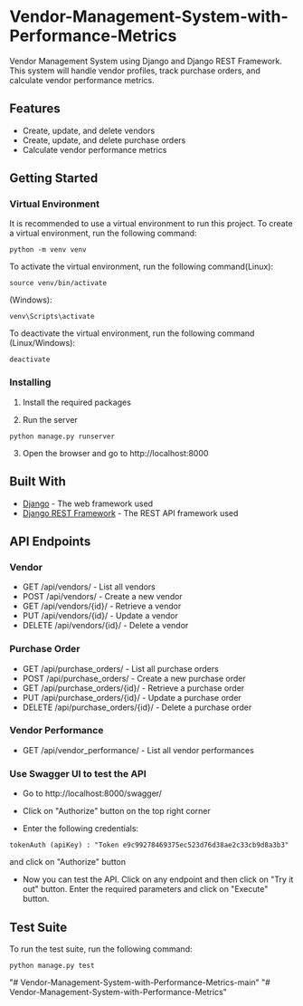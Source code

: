 # Vendor-Management-System-with-Performance-Metrics
Vendor Management System using Django and Django REST Framework. This system will handle vendor profiles, track purchase orders, and calculate vendor performance metrics.


## Features
* Create, update, and delete vendors
* Create, update, and delete purchase orders
* Calculate vendor performance metrics


## Getting Started
### Virtual Environment
It is recommended to use a virtual environment to run this project. To create a virtual environment, run the following command:
```
python -m venv venv
```
To activate the virtual environment, run the following command(Linux):
```
source venv/bin/activate
```
(Windows):
```
venv\Scripts\activate
```

To deactivate the virtual environment, run the following command (Linux/Windows):
```
deactivate
```


### Installing

1. Install the required packages

2. Run the server
```
python manage.py runserver
```
3. Open the browser and go to http://localhost:8000

## Built With

* [Django](https://www.djangoproject.com/) - The web framework used
* [Django REST Framework](http://www.django-rest-framework.org/) - The REST API framework used

## API Endpoints

### Vendor

* GET /api/vendors/ - List all vendors
* POST /api/vendors/ - Create a new vendor
* GET /api/vendors/{id}/ - Retrieve a vendor
* PUT /api/vendors/{id}/ - Update a vendor
* DELETE /api/vendors/{id}/ - Delete a vendor

### Purchase Order

* GET /api/purchase_orders/ - List all purchase orders
* POST /api/purchase_orders/ - Create a new purchase order
* GET /api/purchase_orders/{id}/ - Retrieve a purchase order
* PUT /api/purchase_orders/{id}/ - Update a purchase order
* DELETE /api/purchase_orders/{id}/ - Delete a purchase order

### Vendor Performance

* GET /api/vendor_performance/ - List all vendor performances


### Use Swagger UI to test the API

* Go to http://localhost:8000/swagger/

* Click on "Authorize" button on the top right corner

* Enter the following credentials:
```
tokenAuth (apiKey) : "Token e9c99278469375ec523d76d38ae2c33cb9d8a3b3"
```
and click on "Authorize" button

* Now you can test the API. Click on any endpoint and then click on "Try it out" button. Enter the required parameters and click on "Execute" button.


## Test Suite

To run the test suite, run the following command:
```
python manage.py test
```

"# Vendor-Management-System-with-Performance-Metrics-main" 
"# Vendor-Management-System-with-Performance-Metrics" 
